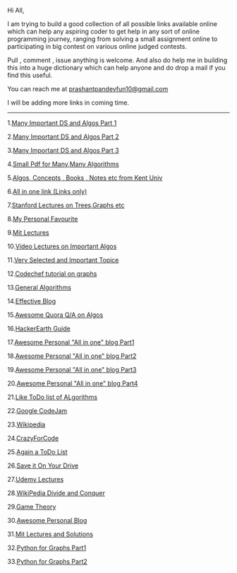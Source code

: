 Hi All,


I am trying to build a good collection of all possible links available online which can help any aspiring coder to get help in any sort of online programming journey, ranging from solving a small assignment online to participating in big contest on various online judged contests.

Pull , comment , issue anything is welcome. And also do help me in building this into a huge dictionary which can help anyone and do drop a mail if you find this useful.

You can reach me at prashantpandeyfun10@gmail.com


I will be adding more links in coming time.

----------------------------------------------------------------------------------------------------------


1.[Many Important DS and Algos Part 1](http://discuss.codechef.com/questions/48877/data-structures-and-algorithms)

2.[Many Important DS and Algos Part 2](http://discuss.codechef.com/questions/68830/some-algorithms)

3.[Many Important DS and Algos Part 3](http://discuss.codechef.com/questions/18752/what-are-the-must-known-algorithms-for-online-programming-contests)

4.[Small Pdf for Many,Many Algorithms ](http://www.comp.nus.edu.sg/~stevenha/myteaching/competitive_programming/cp1.pdf)

5.[Algos, Concepts , Books , Notes etc from Kent Univ](http://www.personal.kent.edu/~rmuhamma/Algorithms/algorithm.html)


6.[All in one link (Links only)](http://dhruvbird.com/61.html)

7.[Stanford Lectures on Trees,Graphs etc](http://web.stanford.edu/class/cs97si/)

8.[My Personal Favourite](https://docs.google.com/document/d/1MlbFmE6ji3Yb6mNmZDHcNIBiZzlhzf31iz2wUe3iS0M/edit?authkey=COyc9Uc)

9.[Mit Lectures](http://ocw.mit.edu/courses/electrical-engineering-and-computer-science/6-046j-introduction-to-algorithms-sma-5503-fall-2005/video-lectures/)

10.[Video Lectures on Important Algos](http://www3.cs.stonybrook.edu/~algorith/video-lectures/)

11.[Very Selected and Important Topice](http://e-maxx.ru/algo/)

12.[Codechef tutorial on graphs](http://discuss.codechef.com/questions/17801/introduction-to-graphs-definitions-traversal-depth-first-search)

13.[General Algorithms](http://blog.hackerearth.com/2015/05/top-7-algorithms-and-data-structures-every-programmer-should-know-about.html?utm_source=quora-post&utm_medium=7-algo&utm_campaign=blog)

14.[Effective Blog](http://teachingintrotocs.blogspot.in/2012/01/teaching-algorithms-concepts.html)

15.[Awesome Quora Q/A on Algos](https://www.quora.com/What-are-the-10-algorithms-one-must-know-in-order-to-solve-most-algorithm-challenges-puzzles)

16.[HackerEarth Guide](http://blog.hackerearth.com/2013/09/competitive-programming-getting-started_11.html)

17.[Awesome Personal "All in one" blog Part1](http://theshayna.com/data-structures-and-algorithms-tutorials/)

18.[Awesome Personal "All in one" blog Part2](http://theshayna.com/how-do-i-learn-to-code/)

19.[Awesome Personal "All in one" blog Part3](http://theshayna.com/learn-programming-with-books/)

20.[Awesome Personal "All in one" blog Part4](http://theshayna.com/which-programming-language-should-i-learn/)

21.[Like ToDo list of ALgorithms](https://www.learneroo.com/subjects/8)

22.[Google CodeJam](http://code.google.com/codejam)

23.[Wikipedia](https://en.wikipedia.org/wiki/List_of_data_structures)

24.[CrazyForCode](http://www.crazyforcode.com/)

25.[Again a ToDo List](https://www.wunderlist.com/list/128322672)

26.[Save it On Your Drive](https://onedrive.live.com/?id=A7B8002EE242B572%213746&cid=A7B8002EE242B572&group=0)

27.[Udemy Lectures](https://www.udemy.com/pareto-for-developers-the-missing-link-to-excelence/?couponCode=ReleseCourse)

28.[WikiPedia Divide and Conquer](https://en.wikipedia.org/wiki/Divide_and_conquer_algorithms)

29.[Game Theory](http://www.math.ucla.edu/~tom/Game_Theory/comb.pdf)

30.[Awesome Personal Blog](http://research.swtch.com/)

31.[Mit Lectures and Solutions](https://mitpress.mit.edu/sites/default/files/titles/content/Intro_to_Algo_Selected_Solutions.pdf)

32.[Python for Graphs Part1](https://www.python.org/doc/essays/graphs/)

33.[Python for Graphs Part2](http://www.python-course.eu/graphs_python.php)
